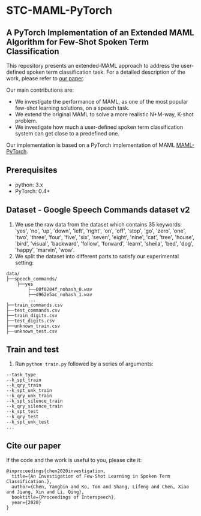 # STC-MAML-PyTorch
## A PyTorch Implementation of an Extended MAML Algorithm for Few-Shot Spoken Term Classification
This repository presents an extended-MAML approach to address the user-defined spoken term classification task. For a detailed description of the work, please refer to [our paper](https://arxiv.org/abs/1812.10233).

Our main contributions are:
+ We investigate the performance of MAML, as one of the most popular few-shot learning solutions, on a speech task.
+ We extend the original MAML to solve a more realistic N+M-way, K-shot problem.
+ We investigate how much a user-defined spoken term classification system can get close to a predefined one.
 
Our implementation is based on a PyTorch implementation of MAML [MAML-PyTorch](https://github.com/dragen1860/MAML-Pytorch).

## Prerequisites
+ python: 3.x
+ PyTorch: 0.4+

## Dataset - Google Speech Commands dataset v2
1. We use the raw data from the dataset which contains 35 keywords: 'yes', 'no', 'up', 'down', 'left', 'right', 'on', 'off', 'stop', 'go', 'zero', 'one', 'two', 'three', 'four', 'five', 'six', 'seven', 'eight', 'nine', 'cat', 'tree', 'house', 'bird', 'visual', 'backward', 'follow', 'forward', 'learn', 'sheila', 'bed', 'dog', 'happy', 'marvin', 'wow'.
2. We split the dataset into different parts to satisfy our experimental setting:
```shell
data/
├──speech_commands/
    ├──yes
        ├──00f0204f_nohash_0.wav
        ├──d962e5ac_nohash_1.wav
        ...
├──train_commands.csv
├──test_commands.csv
├──train_digits.csv
├──test_digits.csv
├──unknown_train.csv
├──unknown_test.csv

```
## Train and test
1. Run `python train.py` followed by a series of arguments:
```shell
--task_type
--k_spt_train
--k_qry_train
--k_spt_unk_train
--k_qry_unk_train
--k_spt_silence_train
--k_qry_silence_train
--k_spt_test
--k_qry_test
--k_spt_unk_test
...
```
## Cite our paper
If the code and the work is useful to you, please cite it:
```shell
@inproceedings{chen2020investigation,
  title={An Investigation of Few-Shot Learning in Spoken Term Classification.},
  author={Chen, Yangbin and Ko, Tom and Shang, Lifeng and Chen, Xiao and Jiang, Xin and Li, Qing},
  booktitle={Proceedings of Interspeech},
  year={2020}
}

```
